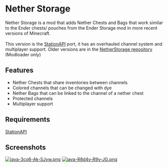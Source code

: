 # Nether Storage
Nether Storage is a mod that adds Nether Chests and Bags that work similar to the Ender chests/ pouches from the Ender Storage mod in more recent versions of Minecraft. <br/> <br/> This version is the [StationAPI](https://github.com/ModificationStation/StationAPI) port, it has an overhauled channel system and multiplayer support. Older versions are in the [NetherStorage repository](https://github.com/ralf2oo2/NetherStorage) (Modloader only)

## Features
- Nether Chests that share inventories between channels
- Colored channels that can be changed with dye
- Nether Bags that can be linked to the channel of a nether chest
- Protected channels
- Multiplayer support

## Requirements
[StationAPI](https://github.com/ModificationStation/StationAPI) <br/>

## Screenshots
[![java-3co6-Ak-SJyw.png](https://i.postimg.cc/6QpWCDcf/java-3co6-Ak-SJyw.png)](https://postimg.cc/zy4Yr29y)
[![java-R8d4v-R9v-JG.png](https://i.postimg.cc/Z5VZYwmB/java-R8d4v-R9v-JG.png)](https://postimg.cc/zyb40SV8)
